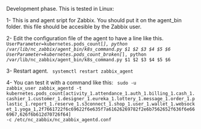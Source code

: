 Development phase. This is tested in Linux:

1- This is and agent sript for Zabbix. 
You should put it on the agent_bin folder.
this file should be accesible by the Zabbix user.

2- Edit the configuration file of the agent to have a line like this.
<code>
UserParameter=kubernetes.pods_count[*],                    python /var/lib/nc_zabbix/agent_bin/k8s_command.py $1 $2 $3 $4 $5 $6
UserParameter=kubernetes.pods_count_broken[*],             python /var/lib/nc_zabbix/agent_bin/k8s_command.py $1 $2 $3 $4 $5 $6
</code>

3- Restart agent. 
<code>
systemctl restart zabbix_agent
</code>

4- You can test it with a command like this:
<code>
sudo -u zabbix_user zabbix_agentd -t kubernetes.pods_count[activity_1.attendance_1.auth_1.billing_1.cash_1.cashier_1.customer_1.designer_1.eureka_1.lottery_1.message_1.order_1.plastic_1.report_1.reserve_1.s3connect_1.shop_1.user_1.wallet_1.websocket_1.yoga_1,2f7661722f6c69622f6e635f7a61626269782f2e6b7562652f636f6e666967,626f6b612d70726f64] -c /etc/nc_zabbix/nc_zabbix_agentd.conf
</code>